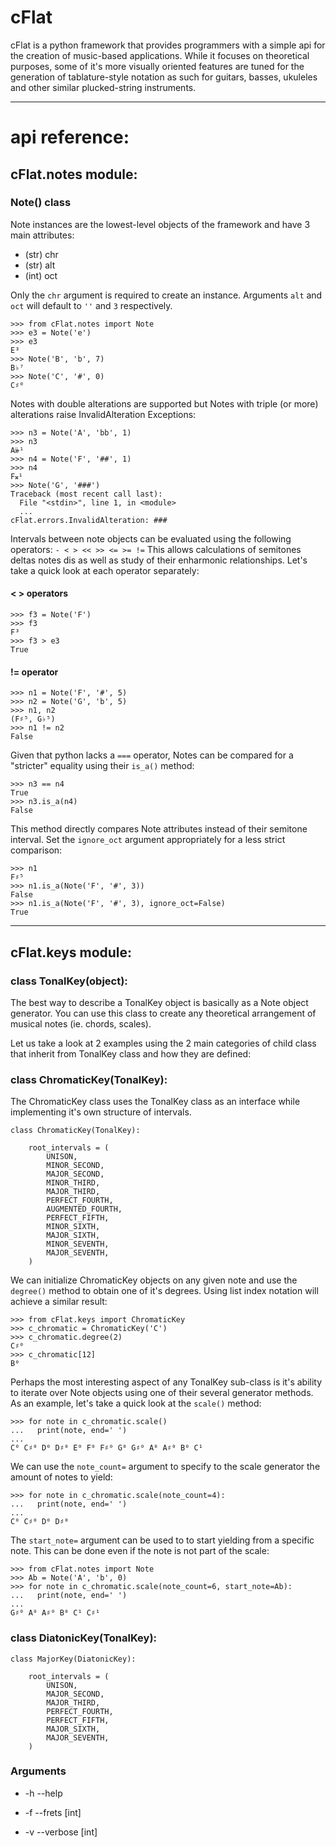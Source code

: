 # cFlat
cFlat is a python framework that provides programmers with a simple api for the creation of music-based applications. While it focuses on theoretical purposes, some of it's more visually oriented features are tuned for the generation of tablature-style notation as such for guitars, basses, ukuleles and other similar plucked-string instruments.

<hr/>

# api reference:
## cFlat.notes module:

### Note() class
Note instances are the lowest-level objects of the framework and have 3 main attributes:

* (str) chr
* (str) alt
* (int) oct

Only the `chr` argument is required to create an instance. Arguments `alt` and `oct` will default to `''` and `3` respectively.

```
>>> from cFlat.notes import Note
>>> e3 = Note('e')
>>> e3
E³
>>> Note('B', 'b', 7)
B♭⁷
>>> Note('C', '#', 0)
C♯⁰
```

Notes with double alterations are supported but Notes with triple (or more) alterations raise InvalidAlteration Exceptions:

```
>>> n3 = Note('A', 'bb', 1)
>>> n3
A𝄫¹
>>> n4 = Note('F', '##', 1)
>>> n4
F𝄪¹
>>> Note('G', '###')
Traceback (most recent call last):
  File "<stdin>", line 1, in <module>
  ...
cFlat.errors.InvalidAlteration: ###
```



Intervals between note objects can be evaluated using the following operators: ``` - < > << >> <= >= != ``` This allows calculations of semitones deltas notes dis as well as study of their enharmonic relationships. Let's take a quick look at each operator separately:

#### <  > operators


```
>>> f3 = Note('F')
>>> f3
F³
>>> f3 > e3
True
```

#### != operator


```
>>> n1 = Note('F', '#', 5)
>>> n2 = Note('G', 'b', 5)
>>> n1, n2
(F♯⁵, G♭⁵)
>>> n1 != n2
False
```


Given that python lacks a `===` operator, Notes can be compared for a "stricter" equality using their `is_a()` method:

```
>>> n3 == n4
True
>>> n3.is_a(n4)
False
```

This method directly compares Note attributes instead of their semitone interval. Set the `ignore_oct` argument appropriately for a less strict comparison:

```
>>> n1
F♯⁵
>>> n1.is_a(Note('F', '#', 3))
False
>>> n1.is_a(Note('F', '#', 3), ignore_oct=False)
True
```

<hr/>

## cFlat.keys module:


### class TonalKey(object):

The best way to describe a TonalKey object is basically as a Note object generator. You can use this class to create any theoretical arrangement of musical notes (ie. chords, scales).

Let us take a look at 2 examples using the 2 main categories of child class that inherit from TonalKey class and how they are defined:


### class ChromaticKey(TonalKey):

The ChromaticKey class uses the TonalKey class as an interface while implementing it's own structure of intervals.

```
class ChromaticKey(TonalKey):

    root_intervals = (
        UNISON,
        MINOR_SECOND,
        MAJOR_SECOND,
        MINOR_THIRD,
        MAJOR_THIRD,
        PERFECT_FOURTH,
        AUGMENTED_FOURTH,
        PERFECT_FIFTH,
        MINOR_SIXTH,
        MAJOR_SIXTH,
        MINOR_SEVENTH,
        MAJOR_SEVENTH,
    )
```

We can initialize ChromaticKey objects on any given note and use the ```degree()``` method to obtain one of it's degrees. Using list index notation will achieve a similar result:

```
>>> from cFlat.keys import ChromaticKey
>>> c_chromatic = ChromaticKey('C')
>>> c_chromatic.degree(2)
C♯⁰
>>> c_chromatic[12]
B⁰
```

Perhaps the most interesting aspect of any TonalKey sub-class is it's ability to iterate over Note objects using one of their several generator methods. As an example, let's take a quick look at the ```scale()``` method:

```
>>> for note in c_chromatic.scale()
...   print(note, end=' ')
...
C⁰ C♯⁰ D⁰ D♯⁰ E⁰ F⁰ F♯⁰ G⁰ G♯⁰ A⁰ A♯⁰ B⁰ C¹ 
```

We can use the ```note_count=``` argument to specify to the scale generator the amount of notes to yield:

```
>>> for note in c_chromatic.scale(note_count=4):
...   print(note, end=' ')
...
C⁰ C♯⁰ D⁰ D♯⁰ 
```

The ```start_note=``` argument can be used to to start yielding from a specific note. This can be done even if the note is not part of the scale:

```
>>> from cFlat.notes import Note
>>> Ab = Note('A', 'b', 0)
>>> for note in c_chromatic.scale(note_count=6, start_note=Ab):
...   print(note, end=' ')
...
G♯⁰ A⁰ A♯⁰ B⁰ C¹ C♯¹ 
```



### class DiatonicKey(TonalKey):

```
class MajorKey(DiatonicKey):

    root_intervals = (
        UNISON,
        MAJOR_SECOND,
        MAJOR_THIRD,
        PERFECT_FOURTH,
        PERFECT_FIFTH,
        MAJOR_SIXTH,
        MAJOR_SEVENTH,
    )
```




### Arguments

* -h --help  

* -f --frets [int] 
* -v --verbose [int] 


